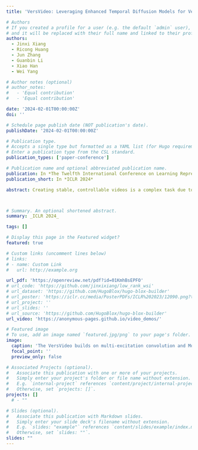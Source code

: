 ```yaml
---
title: 'VersVideo: Leveraging Enhanced Temporal Diffusion Models for Versatile Video Generation'

# Authors
# If you created a profile for a user (e.g. the default `admin` user), write the username (folder name) here
# and it will be replaced with their full name and linked to their profile.
authors:
  - Jinxi Xiang
  - Ricong Huang
  - Jun Zhang
  - Guanbin Li
  - Xiao Han
  - Wei Yang

# Author notes (optional)
# author_notes:
#   - 'Equal contribution'
#   - 'Equal contribution'

date: '2024-02-01T00:00:00Z'
doi: ''

# Schedule page publish date (NOT publication's date).
publishDate: '2024-02-01T00:00:00Z'

# Publication type.
# Accepts a single type but formatted as a YAML list (for Hugo requirements).
# Enter a publication type from the CSL standard.
publication_types: ['paper-conference']

# Publication name and optional abbreviated publication name.
publication: In *The Twelfth International Conference on Learning Representations*
publication_short: In *ICLR 2024*

abstract: Creating stable, controllable videos is a complex task due to the need for significant variation in temporal dynamics and cross-frame temporal consistency. To address this, we enhance the spatial-temporal capability and introduce a versatile video generation model, VersVideo, which leverages textual, visual, and stylistic conditions. Current video diffusion models typically extend image diffusion architectures by supplementing 2D operations (such as convolutions and attentions) with temporal operations. While this approach is efficient, it often restricts spatial-temporal performance due to the oversimplification of standard 3D operations. To counter this, we incorporate two key elements (1) multi-excitation paths for spatial-temporal convolutions with dimension pooling across different axes, and (2) multi-expert spatial-temporal attention blocks. These enhancements boost the model's spatial-temporal performance without significantly escalating training and inference costs. We also tackle the issue of information loss that arises when a variational autoencoder is used to transform pixel space into latent features and then back into pixel frames. To mitigate this, we incorporate temporal modules into the decoder to maintain inter-frame consistency. Lastly, by utilizing the innovative denoising UNet and decoder, we develop a unified ControlNet model suitable for various conditions, including image, Canny, HED, depth, and style. 



# Summary. An optional shortened abstract.
summary: _ICLR 2024_

tags: []

# Display this page in the Featured widget?
featured: true

# Custom links (uncomment lines below)
# links:
# - name: Custom Link
#   url: http://example.org

url_pdf: 'https://openreview.net/pdf?id=01KmhBsEPFO'
# url_code: 'https://github.com/jinxixiang/low_rank_wsi'
# url_dataset: 'https://github.com/HugoBlox/hugo-blox-builder'
# url_poster: 'https://iclr.cc/media/PosterPDFs/ICLR%202023/12090.png?t=1681055960.1862047'
# url_project: ''
# url_slides: ''
# url_source: 'https://github.com/HugoBlox/hugo-blox-builder'
url_video: 'https://anonymous-pages.github.io/video_demos/'

# Featured image
# To use, add an image named `featured.jpg/png` to your page's folder.
image:
  caption: 'The VersVideo builds on multi-excitation convolution and MoEs spatial-temporal attention blocks.'
  focal_point: ''
  preview_only: false

# Associated Projects (optional).
#   Associate this publication with one or more of your projects.
#   Simply enter your project's folder or file name without extension.
#   E.g. `internal-project` references `content/project/internal-project/index.md`.
#   Otherwise, set `projects: []`.
projects: [] 
  # - ""

# Slides (optional).
#   Associate this publication with Markdown slides.
#   Simply enter your slide deck's filename without extension.
#   E.g. `slides: "example"` references `content/slides/example/index.md`.
#   Otherwise, set `slides: ""`.
slides: ""
---
```


<!-- {{% callout note %}}
Click the _Cite_ button above to demo the feature to enable visitors to import publication metadata into their reference management software.
{{% /callout %}}

{{% callout note %}}
Create your slides in Markdown - click the _Slides_ button to check out the example.
{{% /callout %}}

Add the publication's **full text** or **supplementary notes** here. You can use rich formatting such as including [code, math, and images](https://docs.hugoblox.com/content/writing-markdown-latex/). -->
